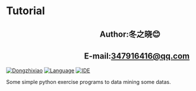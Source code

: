 Tutorial
================
　　　　　　　　　　　　Author:冬之晓:blush:
----------------
  　　　　　　　　　　E-mail:347916416@qq.com
----------------

[![Dongzhixiao](https://img.shields.io/badge/Written%20by-Dongzhixiao-ff69b4.svg)](https://github.com/Dongzhixiao)
[![Language](https://img.shields.io/badge/Language-Python-yellow.svg)](https://www.python.org/)
[![IDE](https://img.shields.io/badge/Framework-Spyder-brightgreen.svg)](https://pypi.python.org/pypi/spyder)

Some simple python exercise programs to data mining some datas.
